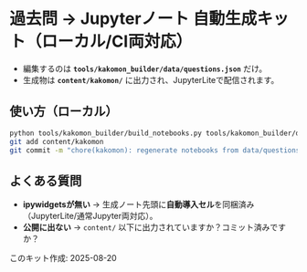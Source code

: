 
# 過去問 → Jupyterノート 自動生成キット（ローカル/CI両対応）

- 編集するのは **`tools/kakomon_builder/data/questions.json`** だけ。
- 生成物は **`content/kakomon/`** に出力され、JupyterLiteで配信されます。

## 使い方（ローカル）
```bash
python tools/kakomon_builder/build_notebooks.py tools/kakomon_builder/data/questions.json content/kakomon
git add content/kakomon
git commit -m "chore(kakomon): regenerate notebooks from data/questions.json"
```

## よくある質問
- **ipywidgetsが無い** → 生成ノート先頭に**自動導入セル**を同梱済み（JupyterLite/通常Jupyter両対応）。
- **公開に出ない** → `content/` 以下に出力されていますか？コミット済みですか？

このキット作成: 2025-08-20
